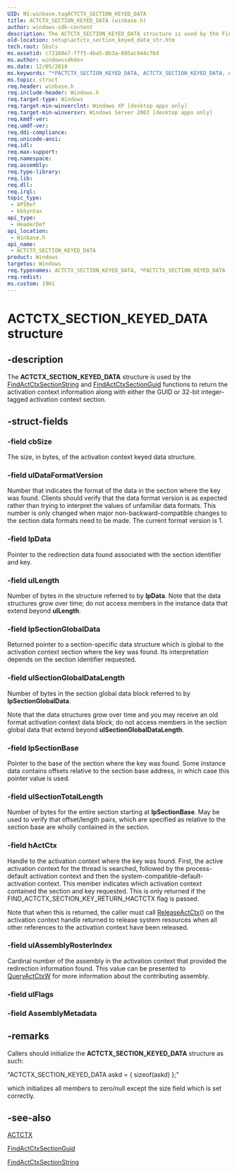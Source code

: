 ```yaml
---
UID: NS:winbase.tagACTCTX_SECTION_KEYED_DATA
title: ACTCTX_SECTION_KEYED_DATA (winbase.h)
author: windows-sdk-content
description: The ACTCTX_SECTION_KEYED_DATA structure is used by the FindActCtxSectionString and FindActCtxSectionGuid functions to return the activation context information along with either the GUID or 32-bit integer-tagged activation context section.
old-location: setup\actctx_section_keyed_data_str.htm
tech.root: SbsCs
ms.assetid: c73160e7-fff5-4ba5-8b3a-895ac944c76d
ms.author: windowssdkdev
ms.date: 12/05/2018
ms.keywords: "*PACTCTX_SECTION_KEYED_DATA, ACTCTX_SECTION_KEYED_DATA, ACTCTX_SECTION_KEYED_DATA structure [Side-by-side Assemblies], PACTCTX_SECTION_KEYED_DATA, PACTCTX_SECTION_KEYED_DATA structure pointer [Side-by-side Assemblies], _win32_actctx_section_keyed_data_str, setup.actctx_section_keyed_data_str, tagACTCTX_SECTION_KEYED_DATA, winbase/ACTCTX_SECTION_KEYED_DATA, winbase/PACTCTX_SECTION_KEYED_DATA"
ms.topic: struct
req.header: winbase.h
req.include-header: Windows.h
req.target-type: Windows
req.target-min-winverclnt: Windows XP [desktop apps only]
req.target-min-winversvr: Windows Server 2003 [desktop apps only]
req.kmdf-ver: 
req.umdf-ver: 
req.ddi-compliance: 
req.unicode-ansi: 
req.idl: 
req.max-support: 
req.namespace: 
req.assembly: 
req.type-library: 
req.lib: 
req.dll: 
req.irql: 
topic_type:
 - APIRef
 - kbSyntax
api_type:
 - HeaderDef
api_location:
 - Winbase.h
api_name:
 - ACTCTX_SECTION_KEYED_DATA
product: Windows
targetos: Windows
req.typenames: ACTCTX_SECTION_KEYED_DATA, *PACTCTX_SECTION_KEYED_DATA
req.redist: 
ms.custom: 19H1
---
```


# ACTCTX_SECTION_KEYED_DATA structure


## -description


The 
<b>ACTCTX_SECTION_KEYED_DATA</b> structure is used by the 
<a href="https://docs.microsoft.com/windows/desktop/api/winbase/nf-winbase-findactctxsectionstringa">FindActCtxSectionString</a> and 
<a href="https://docs.microsoft.com/windows/desktop/api/winbase/nf-winbase-findactctxsectionguid">FindActCtxSectionGuid</a> functions to return the activation context information along with either the GUID or 32-bit integer-tagged activation context section.


## -struct-fields




### -field cbSize

The size, in bytes, of the activation context keyed data structure.


### -field ulDataFormatVersion

Number that indicates the format of the data in the section where the key was found. Clients should verify that the data format version is as expected rather than trying to interpret the values of unfamiliar data formats. This number is only changed when major non-backward-compatible changes to the section data formats need to be made. The current format version is 1.


### -field lpData

Pointer to the redirection data found associated with the section identifier and key.


### -field ulLength

Number of bytes in the structure referred to by <b>lpData</b>. Note that the data structures  grow over time; do not access members in the instance data that extend beyond <b>ulLength</b>.


### -field lpSectionGlobalData

Returned pointer to a section-specific data structure which is global to the activation context section where the key was found. Its interpretation depends on the section identifier requested.


### -field ulSectionGlobalDataLength

Number of bytes in the section global data block referred to by <b>lpSectionGlobalData</b>. 




Note that the data structures  grow over time and you may receive an old format activation context data block; do not access members in the section global data that extend beyond <b>ulSectionGlobalDataLength</b>.


### -field lpSectionBase

Pointer to the base of the section where the key was found. Some instance data contains offsets relative to the section base address, in which case this pointer value is used.


### -field ulSectionTotalLength

Number of bytes for the entire section starting at <b>lpSectionBase</b>. May be used to verify that offset/length pairs, which are specified as relative to the section base are wholly contained in the section.


### -field hActCtx

Handle to the activation context where the key was found. First, the active activation context for the thread is searched, followed by the process-default activation context and then the system-compatible-default-activation context. This member indicates which activation context contained the section and key requested. This is only returned if the FIND_ACTCTX_SECTION_KEY_RETURN_HACTCTX flag is passed. 




Note that when this is returned, the caller must call 
<a href="https://docs.microsoft.com/windows/desktop/api/winbase/nf-winbase-releaseactctx">ReleaseActCtx</a>() on the activation context handle returned to release system resources when all other references to the activation context have been released.


### -field ulAssemblyRosterIndex

Cardinal number of the assembly in the activation context that provided the redirection information found. This value can be presented to <a href="https://docs.microsoft.com/windows/desktop/api/winbase/nf-winbase-queryactctxw">QueryActCtxW</a> for more information about the contributing assembly.


### -field ulFlags

 


### -field AssemblyMetadata

 




## -remarks



Callers should initialize the 
<b>ACTCTX_SECTION_KEYED_DATA</b> structure as such:

"ACTCTX_SECTION_KEYED_DATA askd = { sizeof(askd) };"

which  initializes all members to zero/null except the size field which is set correctly.




## -see-also




<a href="https://docs.microsoft.com/windows/desktop/api/winbase/ns-winbase-tagactctxa">ACTCTX</a>



<a href="https://docs.microsoft.com/windows/desktop/api/winbase/nf-winbase-findactctxsectionguid">FindActCtxSectionGuid</a>



<a href="https://docs.microsoft.com/windows/desktop/api/winbase/nf-winbase-findactctxsectionstringa">FindActCtxSectionString</a>
 

 

